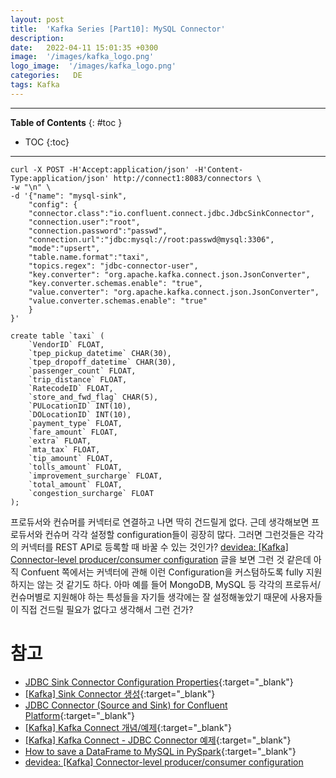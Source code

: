 ```yaml
---
layout: post
title:  'Kafka Series [Part10]: MySQL Connector'
description: 
date:   2022-04-11 15:01:35 +0300
image:  '/images/kafka_logo.png'
logo_image:  '/images/kafka_logo.png'
categories:   DE
tags: Kafka
---
```


---
**Table of Contents**
{: #toc }
*  TOC
{:toc}

---  

```
curl -X POST -H'Accept:application/json' -H'Content-Type:application/json' http://connect1:8083/connectors \
-w "\n" \
-d '{"name": "mysql-sink",
    "config": {
    "connector.class":"io.confluent.connect.jdbc.JdbcSinkConnector",
    "connection.user":"root",
    "connection.password":"passwd",
    "connection.url":"jdbc:mysql://root:passwd@mysql:3306",
    "mode":"upsert",
    "table.name.format":"taxi",
    "topics.regex": "jdbc-connector-user",
    "key.converter": "org.apache.kafka.connect.json.JsonConverter",
    "key.converter.schemas.enable": "true",
    "value.converter": "org.apache.kafka.connect.json.JsonConverter",
    "value.converter.schemas.enable": "true"
    }
}'
```

```
create table `taxi` (
    `VendorID` FLOAT,
    `tpep_pickup_datetime` CHAR(30),
    `tpep_dropoff_datetime` CHAR(30),
    `passenger_count` FLOAT,
    `trip_distance` FLOAT,
    `RatecodeID` FLOAT,
    `store_and_fwd_flag` CHAR(5),
    `PULocationID` INT(10),
    `DOLocationID` INT(10),
    `payment_type` FLOAT,
    `fare_amount` FLOAT,
    `extra` FLOAT,
    `mta_tax` FLOAT,
    `tip_amount` FLOAT,
    `tolls_amount` FLOAT,
    `improvement_surcharge` FLOAT,
    `total_amount` FLOAT,
    `congestion_surcharge` FLOAT
);
```

프로듀서와 컨슈머를 커넥터로 연결하고 나면 딱히 건드릴게 없다. 근데 생각해보면 프로듀서와 컨슈머 각각 설정할 configuration들이 굉장히 많다. 그러면 그런것들은 각각의 커넥터를 REST API로 등록할 때 바꿀 수 있는 것인가? [devidea: [Kafka] Connector-level producer/consumer configuration](https://devidea.tistory.com/96) 글을 보면 그런 것 같은데 아직 Confuent 쪽에서는 커넥터에 관해 이런 Configuration을 커스텀하도록 fully 지원하지는 않는 것 같기도 하다. 아마 예를 들어 MongoDB, MySQL 등 각각의 프로듀서/컨슈머별로 지원해야 하는 특성들을 자기들 생각에는 잘 설정해놓았기 때문에 사용자들이 직접 건드릴 필요가 없다고 생각해서 그런 건가?  

# 참고

- [JDBC Sink Connector Configuration Properties](https://docs.confluent.io/kafka-connect-jdbc/current/sink-connector/sink_config_options.html){:target="_blank"}
- [[Kafka] Sink Connector 생성](https://presentlee.tistory.com/6){:target="_blank"}
- [JDBC Connector (Source and Sink) for Confluent Platform](https://docs.confluent.io/5.5.1/connect/kafka-connect-jdbc/index.html#mysql-server){:target="_blank"}
- [[Kafka] Kafka Connect 개념/예제](https://cjw-awdsd.tistory.com/53){:target="_blank"}
- [[Kafka] Kafka Connect - JDBC Connector 예제](https://wecandev.tistory.com/110){:target="_blank"}
- [How to save a DataFrame to MySQL in PySpark](https://www.projectpro.io/recipes/save-dataframe-mysql-pyspark){:target="_blank"}
- [devidea: [Kafka] Connector-level producer/consumer configuration](https://devidea.tistory.com/96)